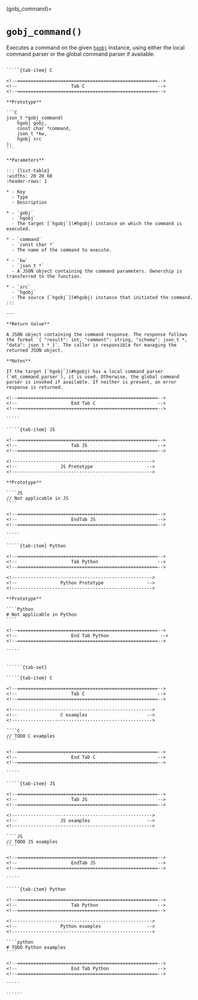 <!-- ============================================================== -->
(gobj_command)=
# `gobj_command()`
<!-- ============================================================== -->

Executes a command on the given [`hgobj`](#hgobj) instance, using either the local command parser or the global command parser if available.

<!------------------------------------------------------------>
<!--                    Prototypes                          -->
<!------------------------------------------------------------>

``````{tab-set}

`````{tab-item} C

<!--====================================================-->
<!--                    Tab C                           -->
<!--====================================================-->

**Prototype**

```C
json_t *gobj_command(
    hgobj gobj,
    const char *command,
    json_t *kw,
    hgobj src
);
```

**Parameters**

::: {list-table}
:widths: 20 20 60
:header-rows: 1

* - Key
  - Type
  - Description

* - `gobj`
  - `hgobj`
  - The target [`hgobj`](#hgobj) instance on which the command is executed.

* - `command`
  - `const char *`
  - The name of the command to execute.

* - `kw`
  - `json_t *`
  - A JSON object containing the command parameters. Ownership is transferred to the function.

* - `src`
  - `hgobj`
  - The source [`hgobj`](#hgobj) instance that initiated the command.
:::

---

**Return Value**

A JSON object containing the command response. The response follows the format `{ "result": int, "comment": string, "schema": json_t *, "data": json_t * }`. The caller is responsible for managing the returned JSON object.

**Notes**

If the target [`hgobj`](#hgobj) has a local command parser (`mt_command_parser`), it is used. Otherwise, the global command parser is invoked if available. If neither is present, an error response is returned.

<!--====================================================-->
<!--                    End Tab C                       -->
<!--====================================================-->

`````

`````{tab-item} JS

<!--====================================================-->
<!--                    Tab JS                          -->
<!--====================================================-->

<!---------------------------------------------------->
<!--                JS Prototype                    -->
<!---------------------------------------------------->

**Prototype**

````JS
// Not applicable in JS
````

<!--====================================================-->
<!--                    EndTab JS                       -->
<!--====================================================-->

`````

`````{tab-item} Python

<!--====================================================-->
<!--                    Tab Python                      -->
<!--====================================================-->

<!---------------------------------------------------->
<!--                Python Prototype                -->
<!---------------------------------------------------->

**Prototype**

````Python
# Not applicable in Python
````

<!--====================================================-->
<!--                    End Tab Python                   -->
<!--====================================================-->

`````

``````

<!------------------------------------------------------------>
<!--                    Examples                            -->
<!------------------------------------------------------------>

```````{dropdown} Examples

``````{tab-set}

`````{tab-item} C

<!--====================================================-->
<!--                    Tab C                           -->
<!--====================================================-->

<!---------------------------------------------------->
<!--                C examples                      -->
<!---------------------------------------------------->

````C
// TODO C examples
````

<!--====================================================-->
<!--                    End Tab C                       -->
<!--====================================================-->

`````

`````{tab-item} JS

<!--====================================================-->
<!--                    Tab JS                          -->
<!--====================================================-->

<!---------------------------------------------------->
<!--                JS examples                     -->
<!---------------------------------------------------->

````JS
// TODO JS examples
````

<!--====================================================-->
<!--                    EndTab JS                       -->
<!--====================================================-->

`````

`````{tab-item} Python

<!--====================================================-->
<!--                    Tab Python                      -->
<!--====================================================-->

<!---------------------------------------------------->
<!--                Python examples                 -->
<!---------------------------------------------------->

````python
# TODO Python examples
````

<!--====================================================-->
<!--                    End Tab Python                  -->
<!--====================================================-->

`````

``````

```````
